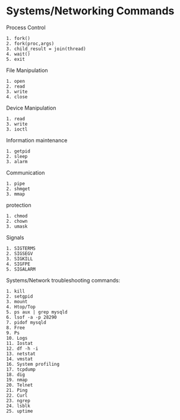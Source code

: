 # Systems/Networking Commands

Process Control

    1. fork()
    2. fork(proc,args) 
    3. child_result = join(thread)
    4. wait()
    5. exit

File Manipulation

    1. open
    2. read
    3. write
    4. close

Device Manipulation

    1. read
    3. write
    3. ioctl

Information maintenance

    1. getpid
    2. sleep
    3. alarm

Communication

    1. pipe
    2. shmget
    3. mmap

protection

    1. chmod
    2. chown
    3. umask

Signals

    1. SIGTERMS
    2. SIGSEGV
    3. SIGKILL
    4. SIGFPE
    5. SIGALARM

Systems/Network troubleshooting commands:

    1. kill
    2. setgpid
    3. mount
    4. Htop/Top
    5. ps aux | grep mysqld
    6. lsof -a -p 28290
    7. pidof mysqld
    8. Free
    9. Ps
    10. Logs
    11. Iostat
    12. df -h -i
    13. netstat
    14. vmstat
    16. System profiling
    17. tcpdump
    18. dig
    19. nmap
    20. Telnet
    21. Ping
    22. Curl
    23. ngrep
    24. lsblk
    25. uptime